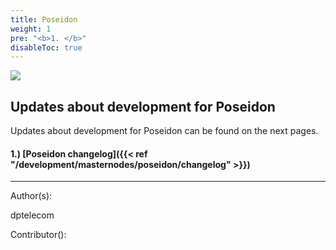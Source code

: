 ```yaml
---
title: Poseidon
weight: 1
pre: "<b>1. </b>"
disableToc: true
---
```



![](/development/images/poseidon.jpg)


## Updates about development for Poseidon

Updates about development for Poseidon can be found on the next pages.

#### 1.) [Poseidon changelog]({{< ref "/development/masternodes/poseidon/changelog" >}})


















---
Author(s):

dptelecom

Contributor():
